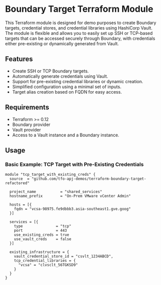 # Boundary Target Terraform Module

This Terraform module is designed for demo purposes to create Boundary targets, credential stores, and credential libraries using HashiCorp Vault. The module is flexible and allows you to easily set up SSH or TCP-based targets that can be accessed securely through Boundary, with credentials either pre-existing or dynamically generated from Vault.

## Features
- Create SSH or TCP Boundary targets.
- Automatically generate credentials using Vault.
- Support for pre-existing credential libraries or dynamic creation.
- Simplified configuration using a minimal set of inputs.
- Target alias creation based on FQDN for easy access.

## Requirements

- Terraform >= 0.12
- Boundary provider
- Vault provider
- Access to a Vault instance and a Boundary instance.

## Usage

### Basic Example: TCP Target with Pre-Existing Credentials

```hcl
module "tcp_target_with_existing_creds" {
  source  = "github.com/tfo-apj-demos/terraform-boundary-target-refactored"

  project_name           = "shared_services"
  hostname_prefix        = "On-Prem VMware vCenter Admin"
  
  hosts = [{
    fqdn = "vcsa-98975.fe9dbbb3.asia-southeast1.gve.goog"
  }]

  services = [{
    type               = "tcp"
    port               = 443
    use_existing_creds = true
    use_vault_creds    = false
  }]

  existing_infrastructure = {
    vault_credential_store_id = "csvlt_1234ABCD",
    tcp_credential_libraries = {
      "vcsa" = "clvsclt_56TGKSD9"
    }
  }
}
